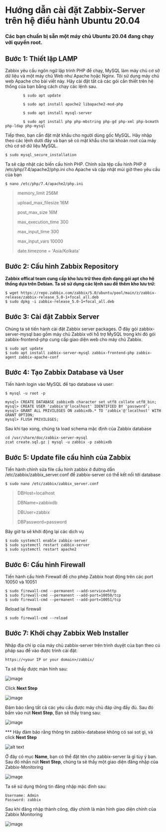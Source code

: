 # Hướng dẫn cài đặt Zabbix-Server trên hệ điều hành Ubuntu 20.04

### Các bạn chuẩn bị sẵn một máy chủ Ubuntu 20.04 đang chạy với quyền root.

## Bước 1: Thiết lập LAMP

Zabbix yêu cầu ngôn ngữ lập trình PHP để chạy, MySQL làm máy chủ cơ sở dữ liệu và một máy chủ Web như Apache hoặc Nginx. Tôi sử dụng máy chủ web Apache cho bài viết này. Hãy cài đặt tất cả các gói cần thiết trên hệ thống của bạn bằng cách chạy các lệnh sau.
    
            $ sudo apt update

            $ sudo apt install apache2 libapache2-mod-php
          
            $ sudo apt install mysql-server
         
            $ sudo apt install php php-mbstring php-gd php-xml php-bcmath php-ldap php-mysql

Tiếp theo, bạn cần đặt mật khẩu cho người dùng gốc MySQL. Hãy nhập theo các lệnh dưới đây và bạn sẽ có mật khẩu cho tài khoản root của máy chủ cơ sở dữ liệu MySQL.

    $ sudo mysql_secure_installation
    
Ta sẽ cập nhật các biến cấu hình PHP. Chỉnh sửa tệp cấu hình PHP ở /etc/php/7.4/apache2/php.ini cho Apache và cập nhật múi giờ theo yêu cầu của bạn

    $ nano /etc/php/7.4/apache2/php.ini
    
> memory_limit 256M
> 
> upload_max_filesize 16M
> 
> post_max_size 16M
> 
> max_execution_time 300
> 
> max_input_time 300
> 
> max_input_vars 10000
> 
> date.timezone = 'Asia/Kolkata'

## Bước 2: Cấu hình Zabbix Repository

**Zabbix offical team  cung cấp kho lưu trữ theo định dạng gói apt cho hệ thống dựa trên Debian. Ta sẽ sử dụng các lệnh sau để thêm kho lưu trữ:**

    $ wget https://repo.zabbix.com/zabbix/5.0/ubuntu/pool/main/z/zabbix-release/zabbix-release_5.0-1+focal_all.deb
    $ sudo dpkg -i zabbix-release_5.0-1+focal_all.deb
    
## Bước 3: Cài đặt Zabbix Server    

Chúng ta sẽ tiến hành cài đặt Zabbix server packages. Ở đây gói zabbix-server-mysql bao gồm máy chủ Zabbix với hỗ trợ MySQL trong khi đó gói zabbix-frontend-php cung cấp giao diện web cho máy chủ Zabbix.

    $ sudo apt update
    $ sudo apt install zabbix-server-mysql zabbix-frontend-php zabbix-agent zabbix-apache-conf

## Bước 4: Tạo Zabbix Database và User

Tiến hành login vào MySQL để tạo database và user:

    $ mysql -u root -p
    
    mysql> CREATE DATABASE zabbixdb character set utf8 collate utf8_bin;
    mysql> CREATE USER 'zabbix'@'localhost' IDENTIFIED BY 'password';
    mysql> GRANT ALL PRIVILEGES ON zabbixdb.* TO 'zabbix'@'localhost' WITH GRANT OPTION;
    mysql> FLUSH PRIVILEGES;
    
Sau khi tạo xong, chúng ta load schema mặc định của Zabbix database

    cd /usr/share/doc/zabbix-server-mysql
    zcat create.sql.gz | mysql -u zabbix -p zabbixdb
    
## Bước 5: Update file cấu hình của Zabbix    

Tiến hành chỉnh sửa file cấu hình zabbix ở đường dẫn /etc/zabbix/zabbix_server.conf để zabbix-server có thể kết nối tới database

    $ sudo nano /etc/zabbix/zabbix_server.conf

> DBHost=localhost
> 
> DBName=zabbixdb
> 
> DBUser=zabbix
> 
> DBPassword=password

Bây giờ ta sẽ khởi động lại các dịch vụ

    $ sudo systemctl enable zabbix-server 
    $ sudo systemctl restart zabbix-server 
    $ sudo systemctl restart apache2
    
## Bước 6: Cấu hình Firewall

Tiến hành cấu hình Firewall để cho phép Zabbix hoạt động trên các port 10050 và 10051
    
    $ sudo firewall-cmd --permanent --add-service=http
    $ sudo firewall-cmd --permanent --add-port=10050/tcp
    $ sudo firewall-cmd --permanent --add-port=10051/tcp

Reload lại firewall

    $ sudo firewall-cmd --reload
    
## Bước 7: Khởi chạy Zabbix Web Installer

Nhập địa chỉ ip của máy chủ zabbix-server trên trình duyệt của bạn theo cú pháp sau để vào được trình cài đặt:

    https://<your IP or your domain>/zabbix/
    
Ta sẽ thấy được màn hình sau:

![image](https://user-images.githubusercontent.com/55483458/137281998-c46df9b0-696e-4dd9-93f1-814774d78319.png)

Click **Next Step**

![image](https://user-images.githubusercontent.com/55483458/137264463-5919a863-daa9-4b9b-ad66-b0d2787b12ed.png)

Đảm bảo rằng tất cả các yêu cầu được máy chủ đáp ứng đầy đủ. Sau đó bấm vào nút **Next Step**, Bạn sẽ thấy trang sau:

![image](https://user-images.githubusercontent.com/55483458/137261675-fe17473b-4595-426e-b041-b249206a995b.png)

 *** Hãy đảm bảo rằng thông tin zabbix-database không có sai sot gì, và click **Next Step**
 
 ![alt text](https://s3-ap-southeast-1.amazonaws.com/kipalog.com/k0ohgo6qpt_zabbix-installer-server-details-ubuntu-20.04.png)
 
 Ở đây có mục **Name**, bạn có thể đặt tên cho zabbix-server là gì tùy ý ban. Sau đó nhấn nút **Next Step**, chúng ta sẽ thấy một giao diện đăng nhập của Zabbix-Monitoring
 
 ![image](https://user-images.githubusercontent.com/55483458/137262589-85eda290-4f15-42a4-8e43-5fe3639ad324.png)

Ta sẽ sử dụng thông tin đăng nhập mặc đinh sau:
    
    Username: Admin
    Password: zabbix
 
 Sau khi đăng nhập thành công, đây chính là màn hình giao diện chính của Zabbix Monitoring
 
 ![image](https://user-images.githubusercontent.com/55483458/137274669-e15e6bf6-8de2-4d01-8026-0be100a880e9.png)

 



































